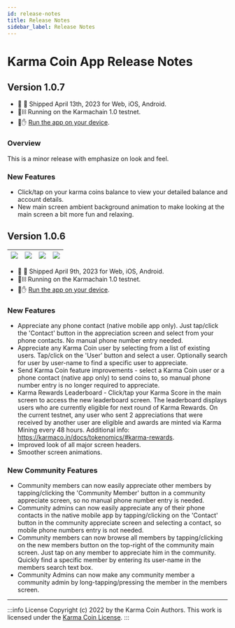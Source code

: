 ```yaml
---
id: release-notes
title: Release Notes
sidebar_label: Release Notes
---
```


# Karma Coin App Release Notes

## Version 1.0.7
- 🚛 🥂 Shipped April 13th, 2023 for Web, iOS, Android.
- 🧱⛓️ Running on the Karmachain 1.0 testnet.
- 📱✋ [Run the app on your device](https://karmaco.in/testnet).

### Overview
This is a minor release with emphasize on look and feel.

### New Features
- Click/tap on your karma coins balance to view your detailed balance and account details.
- New main screen ambient background animation to make looking at the main screen a bit more fun and relaxing.


## Version 1.0.6

| ![](/main.png)   	 | ![](/appreciate.png)	 | ![](/members.png)	 | ![](/send.png) |
|--------------------|-----------------------|--------------------|----------------|

- 🚛 🥂 Shipped April 9th, 2023 for Web, iOS, Android.
- 🧱⛓️ Running on the Karmachain 1.0 testnet.
- 📱✋ [Run the app on your device](https://karmaco.in/testnet).

### New Features
- Appreciate any phone contact (native mobile app only). Just tap/click the 'Contact' button in the appreciation screen and select from your phone contacts. No manual phone number entry needed.
- Appreciate any Karma Coin user by selecting from a list of existing users. Tap/click on the 'User' button and select a user. Optionally search for user by user-name to find a specific user to appreciate.
- Send Karma Coin feature improvements - select a Karma Coin user or a phone contact (native app only) to send coins to, so manual phone number entry is no longer required to appreciate.
- Karma Rewards Leaderboard - Click/tap your Karma Score in the main screen to access the new leaderboard screen. The leaderboard displays users who are currently eligible for next round of Karma Rewards. On the current testnet, any user who sent 2 appreciations that were received by another user are eligible and awards are minted via Karma Mining every 48 hours. Additional info: https://karmaco.in/docs/tokenomics/#karma-rewards.
- Improved look of all major screen headers.
- Smoother screen animations.

### New Community Features
- Community members can now easily appreciate other members by tapping/clicking the 'Community Member' button in a community appreciate screen, so no manual phone number entry is needed.
- Community admins can now easily appreciate any of their phone contacts in the native mobile app by tapping/clicking on the 'Contact' button in the community appreciate screen and selecting a contact, so mobile phone numbers entry is not needed.
- Community members can now browse all members by tapping/clicking on the new members button on the top-right of the community main screen. Just tap on any member to appreciate him in the community. Quickly find a specific member by entering its user-name in the members search text box.
- Community Admins can now make any community member a community admin by long-tapping/pressing the member in the members screen.

---
:::info License
Copyright (c) 2022 by the Karma Coin Authors. This work is licensed under the [Karma Coin License](/docs/license).
:::
